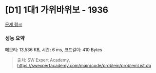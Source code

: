 # [D1] 1대1 가위바위보 - 1936 

[문제 링크](https://swexpertacademy.com/main/code/problem/problemDetail.do?contestProbId=AV5PjKXKALcDFAUq) 

### 성능 요약

메모리: 13,536 KB, 시간: 6 ms, 코드길이: 410 Bytes



> 출처: SW Expert Academy, https://swexpertacademy.com/main/code/problem/problemList.do